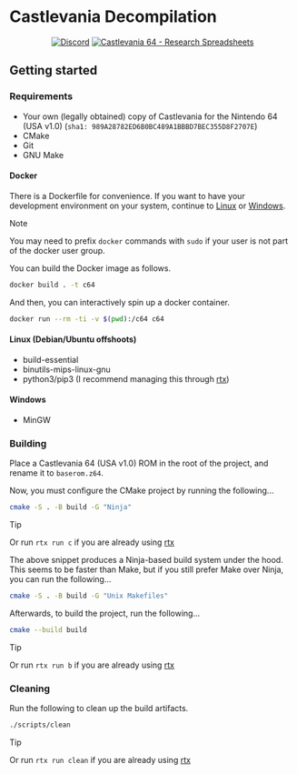 # Castlevania Decompilation

<div align="center">

[![Discord](https://img.shields.io/discord/106120859520905216?logo=discord)](https://discord.gg/eKht382)
[![Castlevania 64 - Research Spreadsheets](https://img.shields.io/badge/Google%20Sheets-Castlevania%2064%20--%20Research%20Spreadsheets-blue?logo=googlesheets)](https://docs.google.com/spreadsheets/d/1nzh_nFf26oVZy6uWeNYiYGXAto6Yz3xypZwWqwJBBJQ/edit#gid=74717405)

</div>

## Getting started

### Requirements

- Your own (legally obtained) copy of Castlevania for the Nintendo 64 (USA v1.0) (`sha1: 989A28782ED6B0BC489A1BBBD7BEC355D8F2707E`)
- CMake
- Git
- GNU Make

#### Docker

There is a Dockerfile for convenience. If you want to have your
development environment on your system, continue to [Linux](#linux-debianubuntu-offshoots)
or [Windows](#windows).

> [!NOTE]
> You may need to prefix `docker` commands with `sudo`
> if your user is not part of the docker user group.

You can build the Docker image as follows.

```sh
docker build . -t c64
```

And then, you can interactively spin up a docker container.

```sh
docker run --rm -ti -v $(pwd):/c64 c64
```

#### Linux (Debian/Ubuntu offshoots)

- build-essential
- binutils-mips-linux-gnu
- python3/pip3 (I recommend managing this through [rtx][rtx])

#### Windows

- MinGW

### Building

Place a Castlevania 64 (USA v1.0) ROM in the root of the project, and rename it to `baserom.z64`.

Now, you must configure the CMake project by running the following...

```sh
cmake -S . -B build -G "Ninja"
```

> [!TIP]
> Or run `rtx run c` if you are already using [rtx][rtx]

The above snippet produces a Ninja-based build system under the hood. This seems to be faster than Make,
but if you still prefer Make over Ninja, you can run the following...

```sh
cmake -S . -B build -G "Unix Makefiles"
```

Afterwards, to build the project, run the following...

```sh
cmake --build build
```

> [!TIP]
> Or run `rtx run b` if you are already using [rtx][rtx]

### Cleaning

Run the following to clean up the build artifacts.

```sh
./scripts/clean
```

> [!TIP]
> Or run `rtx run clean` if you are already using [rtx][rtx]

[rtx]: https://github.com/jdx/rtx
